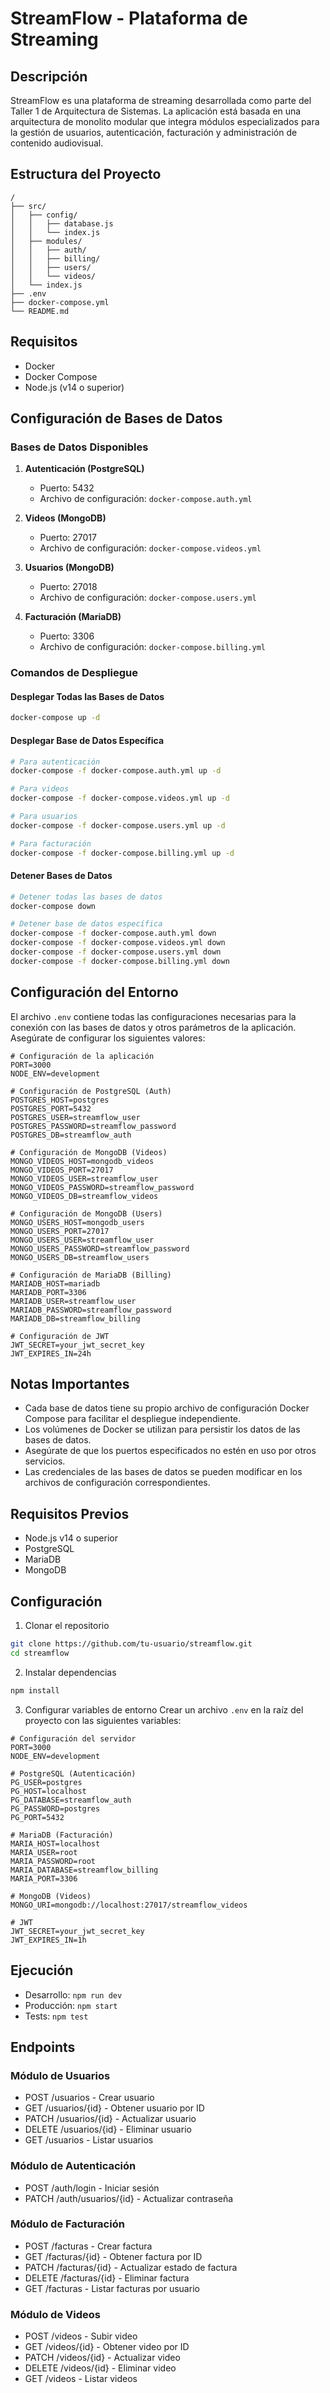 # StreamFlow - Plataforma de Streaming

## Descripción
StreamFlow es una plataforma de streaming desarrollada como parte del Taller 1 de Arquitectura de Sistemas. La aplicación está basada en una arquitectura de monolito modular que integra módulos especializados para la gestión de usuarios, autenticación, facturación y administración de contenido audiovisual.

## Estructura del Proyecto
```
/
├── src/
│   ├── config/
│   │   ├── database.js
│   │   └── index.js
│   ├── modules/
│   │   ├── auth/
│   │   ├── billing/
│   │   ├── users/
│   │   └── videos/
│   └── index.js
├── .env
├── docker-compose.yml
└── README.md
```

## Requisitos
- Docker
- Docker Compose
- Node.js (v14 o superior)

## Configuración de Bases de Datos

### Bases de Datos Disponibles
1. **Autenticación (PostgreSQL)**
   - Puerto: 5432
   - Archivo de configuración: `docker-compose.auth.yml`

2. **Videos (MongoDB)**
   - Puerto: 27017
   - Archivo de configuración: `docker-compose.videos.yml`

3. **Usuarios (MongoDB)**
   - Puerto: 27018
   - Archivo de configuración: `docker-compose.users.yml`

4. **Facturación (MariaDB)**
   - Puerto: 3306
   - Archivo de configuración: `docker-compose.billing.yml`

### Comandos de Despliegue

#### Desplegar Todas las Bases de Datos
```bash
docker-compose up -d
```

#### Desplegar Base de Datos Específica
```bash
# Para autenticación
docker-compose -f docker-compose.auth.yml up -d

# Para videos
docker-compose -f docker-compose.videos.yml up -d

# Para usuarios
docker-compose -f docker-compose.users.yml up -d

# Para facturación
docker-compose -f docker-compose.billing.yml up -d
```

#### Detener Bases de Datos
```bash
# Detener todas las bases de datos
docker-compose down

# Detener base de datos específica
docker-compose -f docker-compose.auth.yml down
docker-compose -f docker-compose.videos.yml down
docker-compose -f docker-compose.users.yml down
docker-compose -f docker-compose.billing.yml down
```

## Configuración del Entorno
El archivo `.env` contiene todas las configuraciones necesarias para la conexión con las bases de datos y otros parámetros de la aplicación. Asegúrate de configurar los siguientes valores:

```env
# Configuración de la aplicación
PORT=3000
NODE_ENV=development

# Configuración de PostgreSQL (Auth)
POSTGRES_HOST=postgres
POSTGRES_PORT=5432
POSTGRES_USER=streamflow_user
POSTGRES_PASSWORD=streamflow_password
POSTGRES_DB=streamflow_auth

# Configuración de MongoDB (Videos)
MONGO_VIDEOS_HOST=mongodb_videos
MONGO_VIDEOS_PORT=27017
MONGO_VIDEOS_USER=streamflow_user
MONGO_VIDEOS_PASSWORD=streamflow_password
MONGO_VIDEOS_DB=streamflow_videos

# Configuración de MongoDB (Users)
MONGO_USERS_HOST=mongodb_users
MONGO_USERS_PORT=27017
MONGO_USERS_USER=streamflow_user
MONGO_USERS_PASSWORD=streamflow_password
MONGO_USERS_DB=streamflow_users

# Configuración de MariaDB (Billing)
MARIADB_HOST=mariadb
MARIADB_PORT=3306
MARIADB_USER=streamflow_user
MARIADB_PASSWORD=streamflow_password
MARIADB_DB=streamflow_billing

# Configuración de JWT
JWT_SECRET=your_jwt_secret_key
JWT_EXPIRES_IN=24h
```

## Notas Importantes
- Cada base de datos tiene su propio archivo de configuración Docker Compose para facilitar el despliegue independiente.
- Los volúmenes de Docker se utilizan para persistir los datos de las bases de datos.
- Asegúrate de que los puertos especificados no estén en uso por otros servicios.
- Las credenciales de las bases de datos se pueden modificar en los archivos de configuración correspondientes.

## Requisitos Previos
- Node.js v14 o superior
- PostgreSQL
- MariaDB
- MongoDB

## Configuración
1. Clonar el repositorio
```bash
git clone https://github.com/tu-usuario/streamflow.git
cd streamflow
```

2. Instalar dependencias
```bash
npm install
```

3. Configurar variables de entorno
Crear un archivo `.env` en la raíz del proyecto con las siguientes variables:
```env
# Configuración del servidor
PORT=3000
NODE_ENV=development

# PostgreSQL (Autenticación)
PG_USER=postgres
PG_HOST=localhost
PG_DATABASE=streamflow_auth
PG_PASSWORD=postgres
PG_PORT=5432

# MariaDB (Facturación)
MARIA_HOST=localhost
MARIA_USER=root
MARIA_PASSWORD=root
MARIA_DATABASE=streamflow_billing
MARIA_PORT=3306

# MongoDB (Videos)
MONGO_URI=mongodb://localhost:27017/streamflow_videos

# JWT
JWT_SECRET=your_jwt_secret_key
JWT_EXPIRES_IN=1h
```

## Ejecución
- Desarrollo: `npm run dev`
- Producción: `npm start`
- Tests: `npm test`

## Endpoints

### Módulo de Usuarios
- POST /usuarios - Crear usuario
- GET /usuarios/{id} - Obtener usuario por ID
- PATCH /usuarios/{id} - Actualizar usuario
- DELETE /usuarios/{id} - Eliminar usuario
- GET /usuarios - Listar usuarios

### Módulo de Autenticación
- POST /auth/login - Iniciar sesión
- PATCH /auth/usuarios/{id} - Actualizar contraseña

### Módulo de Facturación
- POST /facturas - Crear factura
- GET /facturas/{id} - Obtener factura por ID
- PATCH /facturas/{id} - Actualizar estado de factura
- DELETE /facturas/{id} - Eliminar factura
- GET /facturas - Listar facturas por usuario

### Módulo de Videos
- POST /videos - Subir video
- GET /videos/{id} - Obtener video por ID
- PATCH /videos/{id} - Actualizar video
- DELETE /videos/{id} - Eliminar video
- GET /videos - Listar videos 